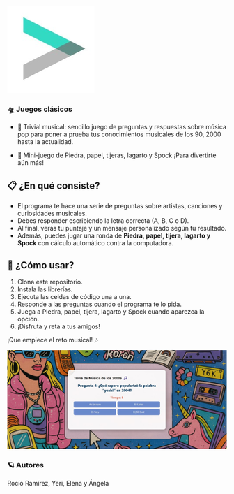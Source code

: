 ![](https://github.com/Roxy-5/Evaluacion1-Adalab/blob/main/image.jpg?raw=true)
### 🛸 Juegos clásicos

- 🎤 Trivial musical: sencillo juego de preguntas y respuestas sobre música pop para poner a prueba tus conocimientos musicales de los 90, 2000 hasta la actualidad.

- 👾 Mini-juego de Piedra, papel, tijeras, lagarto y Spock ¡Para divertirte aún más!

## 📋 ¿En qué consiste?

- El programa te hace una serie de preguntas sobre artistas, canciones y curiosidades musicales.
- Debes responder escribiendo la letra correcta (A, B, C o D).
- Al final, verás tu puntaje y un mensaje personalizado según tu resultado.
- Además, puedes jugar una ronda de **Piedra, papel, tijera, lagarto y Spock** con cálculo automático contra la computadora.

## 🚀 ¿Cómo usar?

1. Clona este repositorio.
2. Instala las librerías.
3. Ejecuta las celdas de código una a una.
4. Responde a las preguntas cuando el programa te lo pida.
5. Juega a Piedra, papel, tijera, lagarto y Spock cuando aparezca la opción.
6. ¡Disfruta y reta a tus amigos!

¡Que empiece el reto musical! 🎶

![](https://github.com/Roxy-5/Juegos-clasicos/blob/4e469692fd3296ae8e9fb54e04f85b94c3ed640a/Trivial.jpg)

### 🪐 Autores

Rocío Ramírez, Yeri, Elena y Ángela
